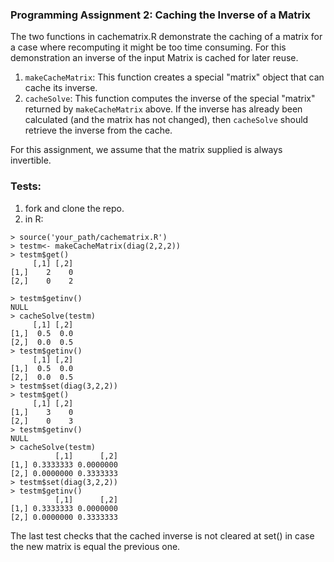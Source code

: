 ### Programming Assignment 2: Caching the Inverse of a Matrix

The two functions in  cachematrix.R demonstrate the caching of a matrix for 
a case where recomputing it might be too time consuming. 
For this demonstration an inverse of the input Matrix is cached for later reuse.

1.  `makeCacheMatrix`: This function creates a special "matrix" object
    that can cache its inverse.
2.  `cacheSolve`: This function computes the inverse of the special
    "matrix" returned by `makeCacheMatrix` above. If the inverse has
    already been calculated (and the matrix has not changed), then
    `cacheSolve` should retrieve the inverse from the cache.

For this assignment, we assume that the matrix supplied is always
invertible.

### Tests:

1. fork and clone the repo.
2. in R: 
```
> source('your_path/cachematrix.R')
> testm<- makeCacheMatrix(diag(2,2,2))
> testm$get()
     [,1] [,2]
[1,]    2    0
[2,]    0    2

> testm$getinv()
NULL
> cacheSolve(testm)
     [,1] [,2]
[1,]  0.5  0.0
[2,]  0.0  0.5
> testm$getinv()
     [,1] [,2]
[1,]  0.5  0.0
[2,]  0.0  0.5
> testm$set(diag(3,2,2))
> testm$get()
     [,1] [,2]
[1,]    3    0
[2,]    0    3
> testm$getinv()
NULL
> cacheSolve(testm)
          [,1]      [,2]
[1,] 0.3333333 0.0000000
[2,] 0.0000000 0.3333333
> testm$set(diag(3,2,2))
> testm$getinv()
          [,1]      [,2]
[1,] 0.3333333 0.0000000
[2,] 0.0000000 0.3333333
```
The last test checks that the cached inverse is not cleared at set() in 
case the new matrix is equal the previous one. 
